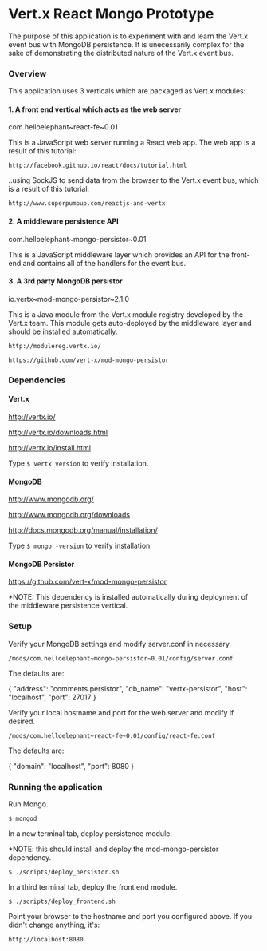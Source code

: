 # Vert.x React Mongo Prototype

The purpose of this application is to experiment with and learn the Vert.x event bus with MongoDB persistence. It is unecessarily complex for the sake of demonstrating the distributed nature of the Vert.x event bus.

### Overview

This application uses 3 verticals which are packaged as Vert.x modules:

#### 1. A front end vertical which acts as the web server

com.helloelephant~react-fe~0.01

This is a JavaScript web server running a React web app. The web app is a result of this tutorial:

`http://facebook.github.io/react/docs/tutorial.html`

..using SockJS to send data from the browser to the Vert.x event bus, which is a result of this tutorial:

`http://www.superpumpup.com/reactjs-and-vertx`

#### 2. A middleware persistence API

com.helloelephant~mongo-persistor~0.01

This is a JavaScript middleware layer which provides an API for the front-end and contains all of the handlers for the event bus.

#### 3. A 3rd party MongoDB persistor

io.vertx~mod-mongo-persistor~2.1.0

This is a Java module from the Vert.x module registry developed by the Vert.x team. This module gets auto-deployed by the middleware layer and should be installed automatically.

`http://modulereg.vertx.io/`

`https://github.com/vert-x/mod-mongo-persistor`

### Dependencies

#### Vert.x
http://vertx.io/

http://vertx.io/downloads.html

http://vertx.io/install.html

Type `$ vertx version` to verify installation.

#### MongoDB
http://www.mongodb.org/

http://www.mongodb.org/downloads

http://docs.mongodb.org/manual/installation/

Type `$ mongo -version` to verify installation

#### MongoDB Persistor
https://github.com/vert-x/mod-mongo-persistor

*NOTE: This dependency is installed automatically during deployment of the middleware persistence vertical.

### Setup

Verify your MongoDB settings and modify server.conf in necessary.

`/mods/com.helloelephant~mongo-persistor~0.01/config/server.conf`

The defaults are:

  {
    "address": "comments.persistor",
    "db_name": "vertx-persistor",
    "host": "localhost",
    "port": 27017
  }

Verify your local hostname and port for the web server and modify if desired.

`/mods/com.helloelephant~react-fe~0.01/config/react-fe.conf`

The defaults are:

  {
    "domain": "localhost",
    "port": 8080
  }

### Running the application

Run Mongo.

`$ mongod`

In a new terminal tab, deploy persistence module.

*NOTE: this should install and deploy the mod-mongo-persistor dependency.

`$ ./scripts/deploy_persistor.sh`

In a third terminal tab, deploy the front end module.

`$ ./scripts/deploy_frontend.sh`

Point your browser to the hostname and port you configured above. If you didn't change anything, it's:

`http://localhost:8080`

